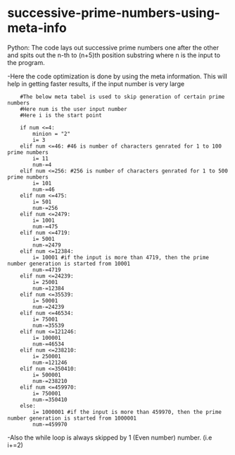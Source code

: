 # successive-prime-numbers-using-meta-info
Python: The code lays out successive prime numbers one after the other and spits out the n-th to (n+5)th position substring where n is the input to the program.

-Here the code optimization is done by using the meta information. This will help in getting faster results, if the input number is very large

        #The below meta tabel is used to skip generation of certain prime numbers
        #Here num is the user input number
        #Here i is the start point
        
        if num <=4:
            minion = "2"
            i= 3 
        elif num <=46: #46 is number of characters genrated for 1 to 100 prime numbers
            i= 11
            num-=4
        elif num <=256: #256 is number of characters genrated for 1 to 500 prime numbers
            i= 101
            num-=46
        elif num <=475:
            i= 501
            num-=256
        elif num <=2479:
            i= 1001
            num-=475
        elif num <=4719:
            i= 5001
            num-=2479
        elif num <=12384:
            i= 10001 #if the input is more than 4719, then the prime number generation is started from 10001 
            num-=4719
        elif num <=24239:
            i= 25001
            num-=12384
        elif num <=35539:
            i= 50001
            num-=24239
        elif num <=46534:
            i= 75001
            num-=35539
        elif num <=121246:
            i= 100001
            num-=46534
        elif num <=238210:
            i= 250001
            num-=121246
        elif num <=350410: 
            i= 500001 
            num-=238210
        elif num <=459970:
            i= 750001
            num-=350410
        else:
            i= 1000001 #if the input is more than 459970, then the prime number generation is started from 1000001
            num-=459970
            
-Also the while loop is always skipped by 1 (Even number) number. (i.e i+=2)
